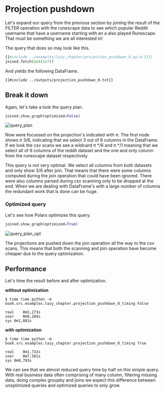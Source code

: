 # Projection pushdown

Let's expand our query from the previous section by joining the result of the *FILTER* operation with the runescape data
to see which popular Reddit username that have a username starting with an a also played Runescape. That must be something
we are all interested in!

The query that does so may look like this.

```python
{{#include ../examples/lazy_chapter/projection_pushdown_0.py:4:17}}
joined.fetch(int(1e7))
```
And yields the following DataFrame.
```text
{{#include ../outputs/projection_pushdown_0.txt}}
```

## Break it down
Again, let's take a look the query plan. 

``` python
joined.show_graph(optimized=False)
```

![query_plan](../img/projection_pushdown_0.png)

Now were focussed on the projection's indicated with π. The first node shows π 3/6, indicating that
we select 3 out of 6 columns in the DataFrame. If we look the csv scans we see a wildcard π */6 and π */1 meaning that 
we select all of 6 columns of the reddit dataset and the one and only column from the runescape dataset respectively.

This query is not very optimal. We select all columns from both datasets and only show 3/6 after join. That means that
there were some columns computed during the join operation that could have been ignored. There were also columns parsed
during csv scanning only to be dropped at the end. When we are dealing with DataFrame's with a large number of columns the
redundant work that is done can be huge.

### Optimized query
Let's see how Polars optimizes this query.

``` python
joined.show_graph(optimized=True)
```

![query_plan_opt](../img/projection_pushdown_0_optimized.png)

The projections are pushed down the join operation all the way to the csv scans. This  means that both the scanning and 
join operation have become cheaper due to the query optimization.

## Performance

Let's time the result before and after optimization.

**without optimization**

`$ time time python -m book.src.examples.lazy_chapter.projection_pushdown_0_timing False`

```text
real	0m3,273s
user	0m9,284s
sys	0m1,081s
```


**with optimization**

`$ time time python -m book.src.examples.lazy_chapter.projection_pushdown_0_timing True`

```text
real	0m1,732s
user	0m7,581s
sys	0m0,783s
```

We can see that we almost reduced query time by half on this simple query. With real business data often comprising of 
many column, filtering missing data, doing complex groupby and joins we expect this difference between unoptimized queries
and optimized queries to only grow.

